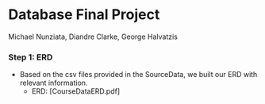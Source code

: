 # Database Final Project

Michael Nunziata, Diandre Clarke, George Halvatzis

### Step 1: ERD

- Based on the csv files provided in the SourceData, we built our ERD with relevant information.
    - ERD: [CourseDataERD.pdf]